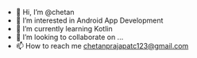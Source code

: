 - 👋 Hi, I’m @chetan
- 👀 I’m interested in Android App Development
- 🌱 I’m currently learning Kotlin
- 💞️ I’m looking to collaborate on ...
- 📫 How to reach me chetanprajapatc123@gmail.com

<!---
chetakm/chetakm is a ✨ special ✨ repository because its `README.md` (this file) appears on your GitHub profile.
You can click the Preview link to take a look at your changes.
--->
